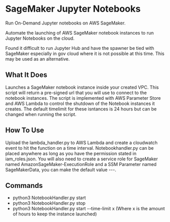 # SageMaker Jupyter Notebooks
Run On-Demand Jupyter notebooks on AWS SageMaker.

Automate the launching of AWS SageMaker notebook instances to run Jupyter Notebooks on the cloud.

Found it difficult to run Jupyter Hub and have the spawner be tied with SageMaker especially in gov cloud where it is not possible at this time. This may be used as an alternative.

## What It Does
Launches a SageMaker notebook instance inside your created VPC. This script will return a pre-signed url that you will use to connect to the notebook instances. The script is implemented with AWS Parameter Store and AWS Lambda to control the shutdown of the Notebook instances it creates. The default timelimit for these isntances is 24 hours but can be changed when running the script.

## How To Use
Upload the lambda_handler.py to AWS Lambda and create a cloudwatch event to hit the function on a time interval. Notebookhandler.py can be placed anywhere as long as you have the permission stated in iam_roles.json. You will also need to create a service role for SageMaker named AmazonSageMaker-ExecutionRole and a SSM Parameter named SageMakerData, you can make the default value ---.

## Commands
* python3 NotebookHandler.py start
* python3 NotebookHandler.py stop
* python3 NotebookHandler.py start --time-limit x
(Where x is the amount of hours to keep the instance launched)

